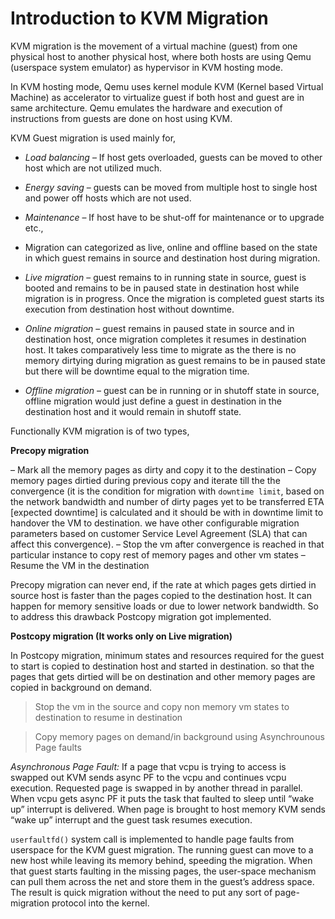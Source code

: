 # Introduction to KVM Migration

KVM migration is the movement of a virtual machine (guest) from one
physical host to another physical host, where both hosts are using Qemu (userspace system emulator) as hypervisor in KVM hosting mode.

In KVM hosting mode, Qemu uses kernel module KVM (Kernel based Virtual Machine) as accelerator to virtualize guest if both host and guest are in same
architecture. Qemu emulates the hardware and execution of instructions from
guests are done on host using KVM.

KVM Guest migration is used mainly for,

* _Load balancing_ – If host gets overloaded, guests can be moved to other host
which are not utilized much.

* _Energy saving_ – guests can be moved from multiple host to single host and power
off hosts which are not used.

* _Maintenance_ – If host have to be shut-off for maintenance or to upgrade etc.,

* Migration can categorized as live, online and offline based on the state in which guest remains in source and destination host during migration.

* _Live migration_ – guest remains to in running state in source, guest is booted and remains to be in paused state in destination host while migration is in progress. Once the migration is completed guest starts its execution from destination host without downtime.

* _Online migration_ – guest remains in paused state in source and in destination host, once  migration completes it resumes in destination host. It takes comparatively less time to migrate as the there is no memory dirtying during migration as guest remains to be in paused state but there will be downtime equal to the migration time.

* _Offline migration_ – guest can be in running or in shutoff state in source, offline migration would just define a guest in destination in the destination host and it would remain in shutoff state.

Functionally KVM migration is of two types,

__Precopy migration__

– Mark all the memory pages as dirty and copy it to the destination
– Copy memory pages dirtied during previous copy and iterate till the
the convergence (it is the condition for migration with `downtime limit`, based on the network bandwidth and number of dirty pages yet to be transferred ETA [expected downtime] is calculated and it should be with in downtime limit to handover the VM to destination. we have other configurable migration parameters based on customer Service Level Agreement (SLA) that can affect this convergence).
– Stop the vm after convergence is reached in that particular instance to copy rest of memory pages and other vm states
– Resume the VM in the destination

Precopy migration can never end, if the rate at which pages gets dirtied in source host is faster than the pages copied to the destination host. It can happen for memory sensitive loads or due to lower network bandwidth. So to address this drawback Postcopy migration got implemented.

__Postcopy migration (It works only on Live migration)__

In Postcopy migration, minimum states and resources required for the guest to
start is copied to destination host and started in destination. so that the pages that gets dirtied will be on destination and other memory pages are copied in background on demand.


> Stop the vm in the source and copy non memory vm states to destination
to resume in destination

> Copy memory pages on demand/in background using Asynchrounous Page
faults

_Asynchronous Page Fault:_
If a page that vcpu is trying to access is swapped out KVM sends async PF to the vcpu and continues vcpu execution. Requested page is swapped in by another thread in parallel. When vcpu gets async PF it puts the task that faulted to sleep until “wake up” interrupt is delivered. When page is brought to host memory KVM sends “wake up” interrupt and the guest task resumes execution.

`userfaultfd()` system call is implemented to handle page faults from userspace for the KVM guest migration. The running guest can move to a new host while leaving its memory behind, speeding the migration. When that guest starts faulting in the missing pages, the user-space mechanism can pull them across the net and store them in the guest’s address space. The result is quick migration without the need to put any sort of page-migration protocol into the kernel.
